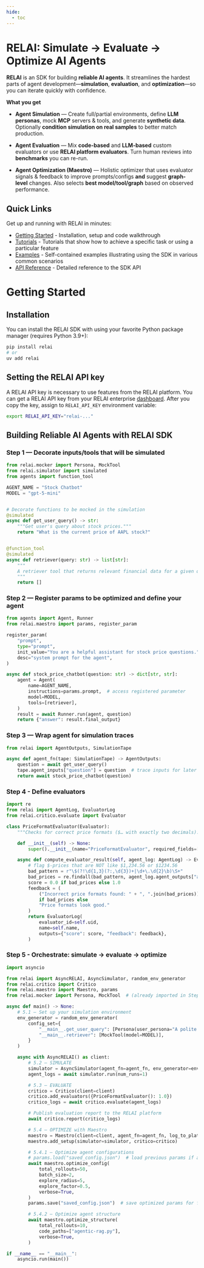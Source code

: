 ```yaml
---
hide:
  - toc
---
```

<h1 align="left">RELAI: Simulate → Evaluate → Optimize AI Agents</h1>

**RELAI** is an SDK for building **reliable AI agents**. It streamlines the hardest parts of agent development—**simulation**, **evaluation**, and **optimization**—so you can iterate quickly with confidence.

**What you get**

- **Agent Simulation** — Create full/partial environments, define **LLM personas**, mock **MCP** servers & tools, and generate **synthetic data**. Optionally **condition simulation on real samples** to better match production.

- **Agent Evaluation** — Mix **code-based** and **LLM-based** custom evaluators or use **RELAI platform evaluators**. Turn human reviews into **benchmarks** you can re-run.

- **Agent Optimization (Maestro)** — Holistic optimizer that uses evaluator signals & feedback to improve prompts/configs **and** suggest **graph-level** changes. Also selects **best model/tool/graph** based on observed performance.

## Quick Links
Get up and running with RELAI in minutes:

- [Getting Started](#getting-started) - Installation, setup and code walkthrough
- [Tutorials](tutorials/index.md) - Tutorials that show how to achieve a specific task or using a particular feature
- [Examples](https://github.com/relai-ai/relai-sdk/blob/main/examples) - Self-contained examples illustrating using the SDK in various common scenarios
- [API Reference](api/index.md) - Detailed reference to the SDK API

# Getting Started

## Installation

You can install the RELAI SDK with using your favorite Python package manager (requires Python 3.9+):

```bash
pip install relai
# or
uv add relai
```

## Setting the RELAI API key
A RELAI API key is necessary to use features from the RELAI platform. You can get a RELAI API key from your RELAI enterprise [dashboard](https://platform.relai.ai/settings/access/api-keys). After you copy the key, assign to `RELAI_API_KEY` environment variable:

```bash
export RELAI_API_KEY="relai-..."
```

## Building Reliable AI Agents with RELAI SDK

### Step 1 — Decorate inputs/tools that will be simulated

```python
from relai.mocker import Persona, MockTool
from relai.simulator import simulated
from agents import function_tool

AGENT_NAME = "Stock Chatbot"
MODEL = "gpt-5-mini"


# Decorate functions to be mocked in the simulation
@simulated
async def get_user_query() -> str:
    """Get user's query about stock prices."""
    return "What is the current price of AAPL stock?"


@function_tool
@simulated
async def retriever(query: str) -> list[str]:
    """
    A retriever tool that returns relevant financial data for a given query about stock prices.
    """
    return []
```

### Step 2 — Register params to be optimized and define your agent

```python
from agents import Agent, Runner
from relai.maestro import params, register_param

register_param(
    "prompt",
    type="prompt",
    init_value="You are a helpful assistant for stock price questions.",
    desc="system prompt for the agent",
)

async def stock_price_chatbot(question: str) -> dict[str, str]:
    agent = Agent(
        name=AGENT_NAME,
        instructions=params.prompt,  # access registered parameter
        model=MODEL,
        tools=[retriever],
    )
    result = await Runner.run(agent, question)
    return {"answer": result.final_output}
```

### Step 3 — Wrap agent for simulation traces

```python
from relai import AgentOutputs, SimulationTape

async def agent_fn(tape: SimulationTape) -> AgentOutputs:
    question = await get_user_query()
    tape.agent_inputs["question"] = question  # trace inputs for later auditing
    return await stock_price_chatbot(question)
```

### Step 4 - Define evaluators

```python
import re
from relai import AgentLog, EvaluatorLog
from relai.critico.evaluate import Evaluator

class PriceFormatEvaluator(Evaluator):
    """Checks for correct price formats ($… with exactly two decimals)."""

    def __init__(self) -> None:
        super().__init__(name="PriceFormatEvaluator", required_fields=["answer"])

    async def compute_evaluator_result(self, agent_log: AgentLog) -> EvaluatorLog:
        # flag $-prices that are NOT like $1,234.56 or $1234.56
        bad_pattern = r"\$(?!\d{1,3}(?:,\d{3})+|\d+\.\d{2}\b)\S+"
        bad_prices = re.findall(bad_pattern, agent_log.agent_outputs["answer"])
        score = 0.0 if bad_prices else 1.0
        feedback = (
            ("Incorrect price formats found: " + ", ".join(bad_prices))
            if bad_prices else
            "Price formats look good."
        )
        return EvaluatorLog(
            evaluator_id=self.uid,
            name=self.name,
            outputs={"score": score, "feedback": feedback},
        )
```

### Step 5 - Orchestrate: simulate → evaluate → optimize

```python
import asyncio

from relai import AsyncRELAI, AsyncSimulator, random_env_generator
from relai.critico import Critico
from relai.maestro import Maestro, params
from relai.mocker import Persona, MockTool  # (already imported in Step 1 if single file)

async def main() -> None:
    # 5.1 — Set up your simulation environment
    env_generator = random_env_generator(
        config_set={
            "__main__.get_user_query": [Persona(user_persona="A polite and curious user.")],
            "__main__.retriever": [MockTool(model=MODEL)],
        }
    )

    async with AsyncRELAI() as client:
        # 5.2 — SIMULATE
        simulator = AsyncSimulator(agent_fn=agent_fn, env_generator=env_generator, client=client)
        agent_logs = await simulator.run(num_runs=1)

        # 5.3 — EVALUATE
        critico = Critico(client=client)
        critico.add_evaluators({PriceFormatEvaluator(): 1.0})
        critico_logs = await critico.evaluate(agent_logs)

        # Publish evaluation report to the RELAI platform
        await critico.report(critico_logs)

        # 5.4 — OPTIMIZE with Maestro
        maestro = Maestro(client=client, agent_fn=agent_fn, log_to_platform=True, name=AGENT_NAME)
        maestro.add_setup(simulator=simulator, critico=critico)

        # 5.4.1 — Optimize agent configurations
        # params.load("saved_config.json")  # load previous params if available
        await maestro.optimize_config(
            total_rollouts=50,
            batch_size=2,
            explore_radius=5,
            explore_factor=0.5,
            verbose=True,
        )
        params.save("saved_config.json")  # save optimized params for future usage

        # 5.4.2 — Optimize agent structure
        await maestro.optimize_structure(
            total_rollouts=10,
            code_paths=["agentic-rag.py"],
            verbose=True,
        )

if __name__ == "__main__":
    asyncio.run(main())
```